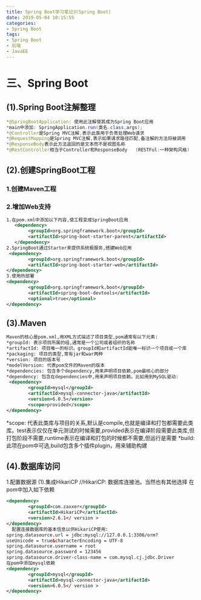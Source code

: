 ```yaml
---
title: Spring Boot学习笔记3(Spring Boot)
date: 2019-05-04 10:15:55
categories: 
- Spring Boot
tags: 
- Spring Boot
- 后端
- JavaEE
---
```

# 三、Spring Boot
## (1).Spring Boot注解整理
``` java
*@SpringBootApplication: 使用此注解使其成为Spring Boot应用
*main中添加: SpringApplication.run(类名.class,args);
*@Controller是Spring MVC注解,表示此类用于负责处理Web请求
*@RequestMapping是Spring MVC注解,表示如果请求路径匹配,备注解的方法将被调用
*@ResponseBody表示此方法返回的是文本而不是视图名称
*@RestController相当于Controller和ResponseBody   (RESTFul:一种架构风格)
```

## (2).创建SpringBoot工程
### 1.创建Maven工程
### 2.增加Web支持
``` xml
1.在pom.xml中添加以下内容,使工程变成SpringBoot应用
   <dependency>
        <groupId>org.springframework.boot</groupId>
        <artifactId>spring-boot-starter-parent</artifactId>
   </dependency>
2.SpringBoot通过Starter来提供系统极服务,搭建Web应用  
 <dependency>
        <groupId>org.springframework.boot</groupId>
        <artifactId>spring-boot-starter-web</artifactId>
</dependency>
3.使用热部署
<dependency>
        <groupId>org.springframework.boot</groupId>
        <artifactId>spring-boot-devtools</artifactId>
        <optional>true</optional>
</dependency>
```
## (3).Maven
``` xml
Maven的核心是pom.xml,用XML方式描述了项目类型,pom通常有以下元素:
*groupId: 表示项目所属的组,通常是一个公司或者组织的名称
*artifactId: 项目唯一的标识。groupId和artifactId能唯一标识一个项目或一个库
*packaging: 项目的类型,常有jar和war两种
*version: 项目的版本号
*modelVersion: 代表pom文件的Maven的版本
*dependencies: 包含多个dependency,用来声明项目依赖,pom最核心的部分
*dependency: 包含在dependencies中,用来声明项目依赖。比如用到MySQL驱动:
 <dependency>
        <groupId>mysql</groupId>
        <artifactId>mysql-connector-java</artifactId>
        <version>6.0.5</version>
        <scope>provided</scope>
</dependency>
```
*scope: 代表此类库与项目的关系,默认是compile,也就是编译和打包都需要此类库。test表示仅仅在单元测试的时候需要,provided表示在编译阶段需要此类库,但打包阶段不需要,runtime表示在编译和打包的时候都不需要,但运行是需要
*build: 此项在pom中可选,build包含多个插件plugin，用来辅助构建
## (4).数据库访问
1.配置数据源
(1).集成HikariCP
//HikariCP: 数据库连接池。当然也有其他选择
在pom中加入如下依赖
``` xml
<dependency>
        <groupId>com.zaxxer</groupId>
        <artifactId>HikariCP</artifactId>
        <version>2.6.1</ version >
</dependency>
  配置连接数据库的基本信息以供HikariCP使用:
spring.datasource.url = jdbc:mysql://127.0.0.1:3306/orm?
useUnicode = true&characterEncoding = UTF-8
spring.datasource.username = root
spring.datasource.password = 123456
spring.datasource.driver-class-name = com.mysql.cj.jdbc.Driver
在pom中添加mysql依赖
<dependency>
        <groupId>mysql</groupId>
        <artifactId>mysql-connector-java</artifactId>
        <version>6.0.5</ version >
</dependency>
```

